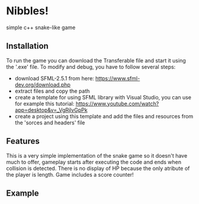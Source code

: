 # Nibbles!
simple c++ snake-like game

## Installation
To run the game you can download the Transferable file and start it using the '.exe' file.
To modify and debug, you have to follow several steps: 
* download SFML-2.5.1 from here: https://www.sfml-dev.org/download.php
* extract files and copy the path
* create a template for using SFML library with Visual Studio, you can use for example this tutorial: https://www.youtube.com/watch?app=desktop&v=_VgRjlvGpPk
* create a project using this template and add the files and resources from the 'sorces and headers' file

## Features
This is a very simple implementation of the snake game so it doesn't have much to offer, gameplay starts after executing the code and ends when collision is detected.
There is no display of HP because the only atribute of the player is length.
Game includes a score counter!

## Example
